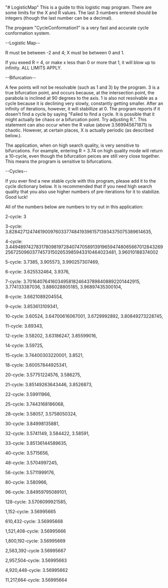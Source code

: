 "# LogisticMap" 
This is a guide to this logistic map program.
There are some limits for the X and R values.  The last 3 numbers entered should be integers (though the last number can be a decimal).

The progeam "CycleConformation1" is a very fast and accurate cycle conformation system.

--Logistic Map--

R must be between -2 and 4;
X must be between 0 and 1.

If you exeed R = 4, or make x less than 0 or more that 1, it will blow up to infinity.
ALL LIMITS APPLY.

--Bifurcation--

A few points will not be resolvable (such as 1 and 3) by the program.  3 is a true bifurcation point, and occurs because, at the intersection point, the parabola is inclined at 90 degrees to the axis.  1 is also not resolvable as a cycle because it is declining very slowly, constantly getting smaller.  After an infinity of iterations, however, it will stabillize at 0.  The program reports if it dosen't find a cycle by saying "Failed to find a cycle.  It is possible that it might actually be chaos or a bifurcation point.  Try adjusting R.".  This statement can also occur when the R value (above 3.569945671871) is chaotic.  However, at certain places, X is actually periodic (as described below.).


The application, when on high search quality, is very sensitive to bifurcations.  For example, entering R = 3.74 on high quality mode will return a 10-cycle, even though the bifurcation peices are still very close together.  This means the program is sensitive to bifurcations.

--Cycles--

If you ever find a new stable cycle with this program, please add it to the cycle dictionary below.  It is recommended that if you need high search quality that you also use higher numbers of pre-iterations for it to stabilize.  Good luck!

All of the numbers below are numbers to try out in this application:

2-cycle:
3

3-cycle:
 3.8284271247461900976033774841939615713934375075389614635,

4-cycle:
3.44948974278317809819728407470589139196594748065667012843269256725096037745731502653985943310464023481,
3.96010188374002

5-cycle:
 3.7385,
 3.905573,
 3.990257307469,

6-cycle:
 3.625532464,
 3.9376,

7-cycle:
3.7016407641603495818246437898408892201442915,
3.774133387036,
3.886028805185,
3.96897435300104,

8-cycle:
3.6621089204554,

9-cycle:
3.853613109341,

10-cycle:
3.60524,
3.64700616067001,
3.6729992892,
3.80849273228745,

11-cycle:
3.69343,

12-cycle:
3.58202,
3.63186247,
3.85599016,

14-cycle:
3.59725,

15-cycle:
3.74400303220001,
3.8521,

18-cycle:
3.60057844925341,

20-cycle:
3.57751224576,
3.586275,

21-cycle:
3.85149263643446,
3.8526873,

22-cycle:
3.59911966,

25-cycle:
3.7443168186068,

28-cycle:
3.58057,
3.5758050324,

30-cycle:
3.84998135881,

32-cycle:
3.5741149,
3.584422,
3.58591,

33-cycle:
3.85136144589635,

40-cycle:
3.5715656,

48-cycle:
3.5704997245,

56-cycle:
3.5711999176,

80-cycle:
3.580966,

96-cycle:
3.84959795089101,

128-cycle:
3.5706099921585,

1,152-cycle:
3.56995665

610,432-cycle:
3.56995668

1,521,408-cycle:
3.56995666

1,800,192-cycle:
3.56995669

2,563,392-cycle
3.56995667

2,957,504-cycle:
3.56995663

4,920,448-cycle:
3.56995662

11,217,664-cycle:
3.56995664
